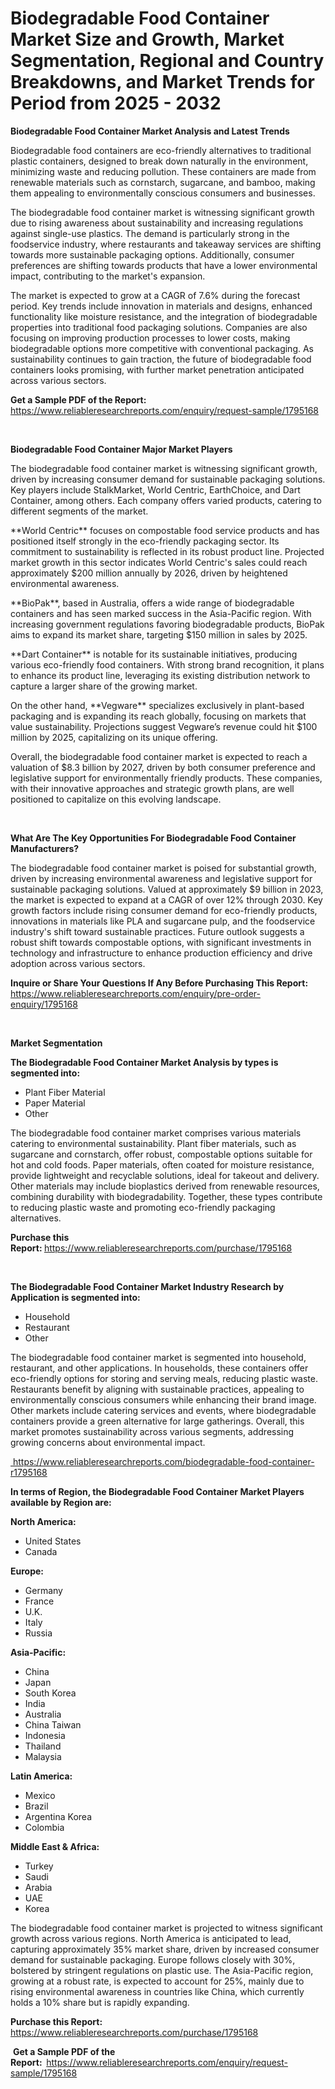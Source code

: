 <p><h1>Biodegradable Food Container Market Size and Growth, Market Segmentation, Regional and Country Breakdowns, and Market Trends for Period from 2025 -  2032</h1></p><p><strong>Biodegradable Food Container Market Analysis and Latest Trends</strong></p>
<p><p>Biodegradable food containers are eco-friendly alternatives to traditional plastic containers, designed to break down naturally in the environment, minimizing waste and reducing pollution. These containers are made from renewable materials such as cornstarch, sugarcane, and bamboo, making them appealing to environmentally conscious consumers and businesses.</p><p>The biodegradable food container market is witnessing significant growth due to rising awareness about sustainability and increasing regulations against single-use plastics. The demand is particularly strong in the foodservice industry, where restaurants and takeaway services are shifting towards more sustainable packaging options. Additionally, consumer preferences are shifting towards products that have a lower environmental impact, contributing to the market's expansion.</p><p>The market is expected to grow at a CAGR of 7.6% during the forecast period. Key trends include innovation in materials and designs, enhanced functionality like moisture resistance, and the integration of biodegradable properties into traditional food packaging solutions. Companies are also focusing on improving production processes to lower costs, making biodegradable options more competitive with conventional packaging. As sustainability continues to gain traction, the future of biodegradable food containers looks promising, with further market penetration anticipated across various sectors.</p></p>
<p><strong>Get a Sample PDF of the Report:&nbsp;</strong> <a href="https://www.reliableresearchreports.com/enquiry/request-sample/1795168?utm_campaign=3171&utm_medium=2&utm_source=Github&utm_content=ia&utm_term=15042025&utm_id=biodegradable-food-container">https://www.reliableresearchreports.com/enquiry/request-sample/1795168</a></p>
<p>&nbsp;</p>
<p><strong>Biodegradable Food Container Major Market Players</strong></p>
<p><p>The biodegradable food container market is witnessing significant growth, driven by increasing consumer demand for sustainable packaging solutions. Key players include StalkMarket, World Centric, EarthChoice, and Dart Container, among others. Each company offers varied products, catering to different segments of the market.</p><p>**World Centric** focuses on compostable food service products and has positioned itself strongly in the eco-friendly packaging sector. Its commitment to sustainability is reflected in its robust product line. Projected market growth in this sector indicates World Centric's sales could reach approximately $200 million annually by 2026, driven by heightened environmental awareness.</p><p>**BioPak**, based in Australia, offers a wide range of biodegradable containers and has seen marked success in the Asia-Pacific region. With increasing government regulations favoring biodegradable products, BioPak aims to expand its market share, targeting $150 million in sales by 2025.</p><p>**Dart Container** is notable for its sustainable initiatives, producing various eco-friendly food containers. With strong brand recognition, it plans to enhance its product line, leveraging its existing distribution network to capture a larger share of the growing market.</p><p>On the other hand, **Vegware** specializes exclusively in plant-based packaging and is expanding its reach globally, focusing on markets that value sustainability. Projections suggest Vegware’s revenue could hit $100 million by 2025, capitalizing on its unique offering.</p><p>Overall, the biodegradable food container market is expected to reach a valuation of $8.3 billion by 2027, driven by both consumer preference and legislative support for environmentally friendly products. These companies, with their innovative approaches and strategic growth plans, are well positioned to capitalize on this evolving landscape.</p></p>
<p>&nbsp;</p>
<p><strong>What Are The Key Opportunities For Biodegradable Food Container Manufacturers?</strong></p>
<p><p>The biodegradable food container market is poised for substantial growth, driven by increasing environmental awareness and legislative support for sustainable packaging solutions. Valued at approximately $9 billion in 2023, the market is expected to expand at a CAGR of over 12% through 2030. Key growth factors include rising consumer demand for eco-friendly products, innovations in materials like PLA and sugarcane pulp, and the foodservice industry's shift toward sustainable practices. Future outlook suggests a robust shift towards compostable options, with significant investments in technology and infrastructure to enhance production efficiency and drive adoption across various sectors.</p></p>
<p><strong>Inquire or Share Your Questions If Any Before Purchasing This Report:</strong> <a href="https://www.reliableresearchreports.com/enquiry/pre-order-enquiry/1795168?utm_campaign=3171&utm_medium=2&utm_source=Github&utm_content=ia&utm_term=15042025&utm_id=biodegradable-food-container">https://www.reliableresearchreports.com/enquiry/pre-order-enquiry/1795168</a></p>
<p>&nbsp;</p>
<p><strong>Market Segmentation</strong></p>
<p><strong>The Biodegradable Food Container Market Analysis by types is segmented into:</strong></p>
<p><ul><li>Plant Fiber Material</li><li>Paper Material</li><li>Other</li></ul></p>
<p><p>The biodegradable food container market comprises various materials catering to environmental sustainability. Plant fiber materials, such as sugarcane and cornstarch, offer robust, compostable options suitable for hot and cold foods. Paper materials, often coated for moisture resistance, provide lightweight and recyclable solutions, ideal for takeout and delivery. Other materials may include bioplastics derived from renewable resources, combining durability with biodegradability. Together, these types contribute to reducing plastic waste and promoting eco-friendly packaging alternatives.</p></p>
<p><strong>Purchase this Report:&nbsp;</strong><a href="https://www.reliableresearchreports.com/purchase/1795168?utm_campaign=3171&utm_medium=2&utm_source=Github&utm_content=ia&utm_term=15042025&utm_id=biodegradable-food-container">https://www.reliableresearchreports.com/purchase/1795168</a></p>
<p>&nbsp;</p>
<p><strong>The Biodegradable Food Container Market Industry Research by Application is segmented into:</strong></p>
<p><ul><li>Household</li><li>Restaurant</li><li>Other</li></ul></p>
<p><p>The biodegradable food container market is segmented into household, restaurant, and other applications. In households, these containers offer eco-friendly options for storing and serving meals, reducing plastic waste. Restaurants benefit by aligning with sustainable practices, appealing to environmentally conscious consumers while enhancing their brand image. Other markets include catering services and events, where biodegradable containers provide a green alternative for large gatherings. Overall, this market promotes sustainability across various segments, addressing growing concerns about environmental impact.</p></p>
<p><a href="https://www.reliableresearchreports.com/biodegradable-food-container-r1795168?utm_campaign=3171&utm_medium=2&utm_source=Github&utm_content=ia&utm_term=15042025&utm_id=biodegradable-food-container">&nbsp;https://www.reliableresearchreports.com/biodegradable-food-container-r1795168</a></p>
<p><strong>In terms of Region, the Biodegradable Food Container Market Players available by Region are:</strong></p>
<p>
    <p> <strong> North America: </strong>
        <ul>
            <li>United States</li>
            <li>Canada</li>
        </ul>
        </p> 
    <p> <strong> Europe: </strong>
        <ul>
            <li>Germany</li>
            <li>France</li>
            <li>U.K.</li>
            <li>Italy</li>
            <li>Russia</li>
        </ul>
        </p> 
    <p> <strong> Asia-Pacific: </strong>
        <ul>
            <li>China</li>
            <li>Japan</li>
            <li>South Korea</li>
            <li>India</li>
            <li>Australia</li>
            <li>China Taiwan</li>
            <li>Indonesia</li>
            <li>Thailand</li>
            <li>Malaysia</li>
        </ul>
        </p> 
    <p> <strong> Latin America: </strong>
        <ul>
            <li>Mexico</li>
            <li>Brazil</li>
            <li>Argentina Korea</li>
            <li>Colombia</li>
        </ul>
        </p> 
    <p> <strong> Middle East & Africa: </strong>
        <ul>
            <li>Turkey</li>
            <li>Saudi</li>
            <li>Arabia</li>
            <li>UAE</li>
            <li>Korea</li>
        </ul>
    </p>
    </p>
<p><p>The biodegradable food container market is projected to witness significant growth across various regions. North America is anticipated to lead, capturing approximately 35% market share, driven by increased consumer demand for sustainable packaging. Europe follows closely with 30%, bolstered by stringent regulations on plastic use. The Asia-Pacific region, growing at a robust rate, is expected to account for 25%, mainly due to rising environmental awareness in countries like China, which currently holds a 10% share but is rapidly expanding.</p></p>
<p><strong>Purchase this Report: </strong><a href="https://www.reliableresearchreports.com/purchase/1795168?utm_campaign=3171&utm_medium=2&utm_source=Github&utm_content=ia&utm_term=15042025&utm_id=biodegradable-food-container">https://www.reliableresearchreports.com/purchase/1795168</a></p>
<p>&nbsp;<strong>Get a Sample PDF of the Report:&nbsp;&nbsp;</strong><a href="https://www.reliableresearchreports.com/enquiry/request-sample/1795168?utm_campaign=3171&utm_medium=2&utm_source=Github&utm_content=ia&utm_term=15042025&utm_id=biodegradable-food-container">https://www.reliableresearchreports.com/enquiry/request-sample/1795168</a></p>
<p><strong></strong></p>
<p><p></p><p></p><p></p></p>